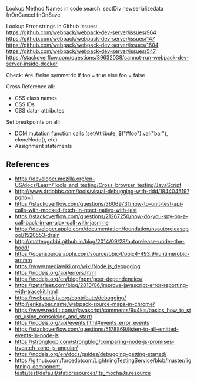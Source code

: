 Lookup Method Names in code search:
sectDiv
newserializedata 
fnOnCancel
fnOnSave

Lookup Error strings in Github issues:
https://github.com/webpack/webpack-dev-server/issues/964
https://github.com/webpack/webpack-dev-server/issues/147
https://github.com/webpack/webpack-dev-server/issues/1604
https://github.com/webpack/webpack-dev-server/issues/547
https://stackoverflow.com/questions/39632038/cannot-run-webpack-dev-server-inside-docker

Check:
Are if/else symmetric
if foo = true
else foo = false

Cross Reference all:
* CSS class names
* CSS IDs
* CSS data- attributes

Set breakpoints on all:
* DOM mutation function calls (setAttribute, $("#foo").val("bar"), cloneNode(), etc)
* Assignment statements

## References
* https://developer.mozilla.org/en-US/docs/Learn/Tools_and_testing/Cross_browser_testing/JavaScript
* http://www.drdobbs.com/tools/visual-debugging-with-ddd/184404519?pgno=1
* https://stackoverflow.com/questions/36069731/how-to-unit-test-api-calls-with-mocked-fetch-in-react-native-with-jest
* https://stackoverflow.com/questions/21267250/how-do-you-spy-on-a-call-back-in-an-ajax-call-with-jasmine
* https://developer.apple.com/documentation/foundation/nsautoreleasepool/1520553-drain
* http://matteogobbi.github.io/blog/2014/09/28/autorelease-under-the-hood/
* https://opensource.apple.com/source/objc4/objc4-493.9/runtime/objc-arr.mm
* https://www.mediawiki.org/wiki/Node.js_debugging
* https://nodejs.org/api/errors.html
* https://nodejs.org/en/blog/npm/peer-dependencies/
* https://zetafleet.com/blog/2010/06/improve-javascript-error-reporting-with-tracekit.html
* https://webpack.js.org/contribute/debugging/
* http://erikaybar.name/webpack-source-maps-in-chrome/
* https://www.reddit.com/r/javascript/comments/9u4kis/basics_how_to_stop_using_consolelog_and_start/
* https://nodejs.org/api/events.html#events_error_events
* https://stackoverflow.com/questions/5178869/listen-to-all-emitted-events-in-node-js
* https://strongloop.com/strongblog/comparing-node-js-promises-trycatch-zone-js-angular/
* https://nodejs.org/en/docs/guides/debugging-getting-started/
* https://github.com/forcedotcom/LightningTestingService/blob/master/lightning-component-tests/test/default/staticresources/lts_mochaJs.resource